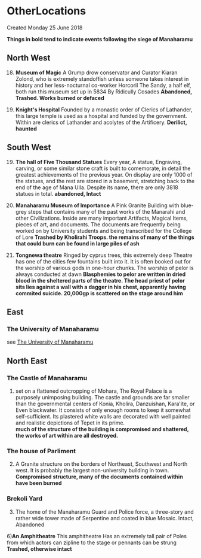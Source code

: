 # OtherLocations
Created Monday 25 June 2018

**Things in bold tend to indicate events following the siege of Manaharamu**

North West
----------
18) **Museum of Magic**
A Grump drow conservator and Curator Kiaran Zolond, who is extremely standoffish unless someone takes interest in history and her less-nocturnal co-worker Horcoril The Sandy, a half elf, both run this museum set up in 5834 By Ridicully Cosades
**Abandoned, Trashed. Works burned or defaced**

19) **Knight's Hospital**
Founded by a monastic order of Clerics of Lathander, this large temple is used as a hospital and funded by the government. Within are clerics of Lathander and acolytes of the Artificery.
**Derilict, haunted**


South West
----------


19) **The hall of Five Thousand Statues**
Every year, A statue, Engraving, carving, or some similar stone craft is built to comemorate, in detail the greatest achievements of the previous year. On display are only 1000 of the statues, and the rest are stored in a basement, stretching back to the end of the age of Mana Ulla. Despite its name, there are only 3818 statues in total. 
**abandoned, Intact**



20) **Manaharamu Museum of Importance**
 A Pink Granite Building with blue-grey steps that contains many of the past works of the Manarahi and other Civilizations. Inside are many important Artifacts, Magical Items, pieces of art, and documents. The documents are frequently being worked on by University students and being transcribed for the College of Lore
**Trashed by Kholirahi Troops. the remains of many of the things that could burn can be found in large piles of ash**

21) **Tongnewa theatre**
Ringed by cyprus trees, this extremely deep Theatre has one of the cities few fountains built into it. It is often booked out for the worship of various gods in one-hour chunks.  The worship of pelor is always conducted at dawn
**Blasphemies to pelor are written in dried blood in the sheltered parts of the theatre. The head priest of pelor sits lies against a wall with a dagger in his chest, apparently having commited suicide. 20,000gp is scattered on the stage around him**
	


	
	 


East
----

### The  University of Manaharamu
see [The University of Manaharamu](./UniversityOfManaharamu.txt)


North East
----------

### The Castle of Manaharamu
1) set on a flattened outcropping of Mohara, The Royal Palace is a purposely unimposing building. The castle and grounds are far smaller than the governmental centers of Konia, Kholira, Danzuishan, Kara'ite, or Even blackwater. It consists of only enough rooms to keep it somewhat self-sufficient. Its plastered white walls are decorated with well painted and realistic depictions of  Tepet in its prime.  
**much of the structure of the building is compromised and shattered, the works of art within are all destroyed.**


### The house of Parliment
2) A Granite structure on the borders of Northeast, Southwest and North west. It is probably the largest non-university building in town.
**Compromised structure, many of the documents contained within have been burned**


### Brekoli Yard
3) The home of the Manaharamu Guard and Police force, a three-story and rather wide tower made of Serpentine and coated in blue Mosaic.
Intact, Abandoned

6)**An Amphitheatre**
This amphitheatre Has an extremely tall pair of Poles from which actors can zipline to the stage or pennants can be strung
**Trashed, otherwise intact**
	



